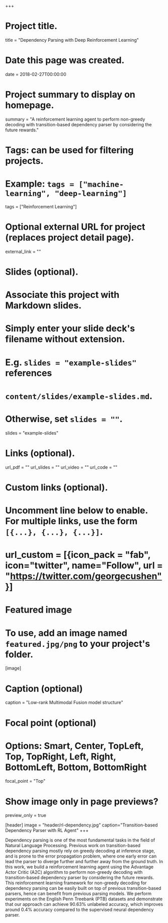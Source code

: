 +++
# Project title.
title = "Dependency Parsing with Deep Reinforcement Learning"

# Date this page was created.
date = 2018-02-27T00:00:00

# Project summary to display on homepage.
summary = "A reinforcement learning agent to perform non-greedy decoding with transition-based dependency parser by considering the future rewards."


# Tags: can be used for filtering projects.
# Example: `tags = ["machine-learning", "deep-learning"]`
tags = ["Reinforcement Learning"]

# Optional external URL for project (replaces project detail page).
external_link = ""

# Slides (optional).
#   Associate this project with Markdown slides.
#   Simply enter your slide deck's filename without extension.
#   E.g. `slides = "example-slides"` references 
#   `content/slides/example-slides.md`.
#   Otherwise, set `slides = ""`.
slides = "example-slides"

# Links (optional).
url_pdf = ""
url_slides = ""
url_video = ""
url_code = ""

# Custom links (optional).
#   Uncomment line below to enable. For multiple links, use the form `[{...}, {...}, {...}]`.
# url_custom = [{icon_pack = "fab", icon="twitter", name="Follow", url = "https://twitter.com/georgecushen"}]

# Featured image
# To use, add an image named `featured.jpg/png` to your project's folder. 
[image]
  # Caption (optional)
  caption = "Low-rank Multimodal Fusion model structure"
  
  # Focal point (optional)
  # Options: Smart, Center, TopLeft, Top, TopRight, Left, Right, BottomLeft, Bottom, BottomRight
  focal_point = "Top"

  # Show image only in page previews?
  preview_only = true

[header]
  image = "header/rl-dependency.jpg"
  caption="Transition-based Dependency Parser with RL Agent"
+++

Dependency parsing is one of the most fundamental tasks in the field of Natural Language Processing. Previous work on transition-based dependency parsing mostly rely on greedy decoding at inference stage, and is prone to the error propagation problem, where one early error can lead the parser to diverge further and further away from the ground truth. In this work, we build a reinforcement learning agent using the Advantage Actor Critic (A2C) algorithm to perform non-greedy decoding with transition-based dependency parser by considering the future rewards. This reinforcement learning framework for non-greedy decoding for dependency parsing can be easily built on top of previous transition-based parsers, hence can benefit from previous parsing models. We perform experiments on the English Penn Treebank (PTB) datasets and demonstrate that our approach can achieve 90.63% unlabeled accuracy, which improves around 0.4% accuracy compared to the supervised neural dependency parser.
